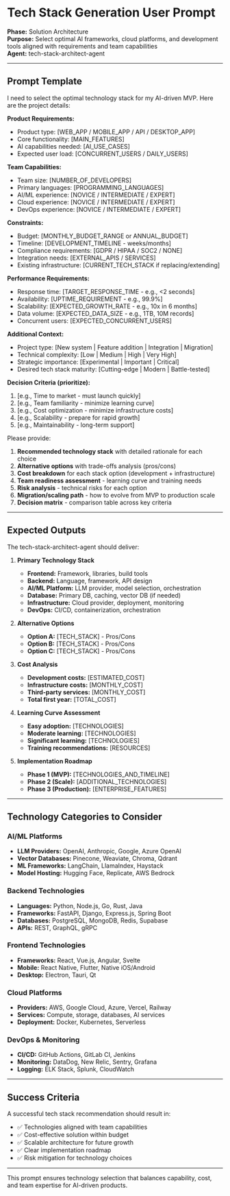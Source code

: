 # Tech Stack Generation User Prompt

**Phase:** Solution Architecture  
**Purpose:** Select optimal AI frameworks, cloud platforms, and development tools aligned with requirements and team capabilities  
**Agent:** tech-stack-architect-agent  

---

## Prompt Template

I need to select the optimal technology stack for my AI-driven MVP. Here are the project details:

**Product Requirements:**
- Product type: [WEB_APP / MOBILE_APP / API / DESKTOP_APP]
- Core functionality: [MAIN_FEATURES]
- AI capabilities needed: [AI_USE_CASES]
- Expected user load: [CONCURRENT_USERS / DAILY_USERS]

**Team Capabilities:**
- Team size: [NUMBER_OF_DEVELOPERS]
- Primary languages: [PROGRAMMING_LANGUAGES]
- AI/ML experience: [NOVICE / INTERMEDIATE / EXPERT]
- Cloud experience: [NOVICE / INTERMEDIATE / EXPERT]
- DevOps experience: [NOVICE / INTERMEDIATE / EXPERT]

**Constraints:**
- Budget: [MONTHLY_BUDGET_RANGE or ANNUAL_BUDGET]
- Timeline: [DEVELOPMENT_TIMELINE - weeks/months]
- Compliance requirements: [GDPR / HIPAA / SOC2 / NONE]
- Integration needs: [EXTERNAL_APIS / SERVICES]
- Existing infrastructure: [CURRENT_TECH_STACK if replacing/extending]

**Performance Requirements:**
- Response time: [TARGET_RESPONSE_TIME - e.g., <2 seconds]
- Availability: [UPTIME_REQUIREMENT - e.g., 99.9%]
- Scalability: [EXPECTED_GROWTH_RATE - e.g., 10x in 6 months]
- Data volume: [EXPECTED_DATA_SIZE - e.g., 1TB, 10M records]
- Concurrent users: [EXPECTED_CONCURRENT_USERS]

**Additional Context:**
- Project type: [New system | Feature addition | Integration | Migration]
- Technical complexity: [Low | Medium | High | Very High]
- Strategic importance: [Experimental | Important | Critical]
- Desired tech stack maturity: [Cutting-edge | Modern | Battle-tested]

**Decision Criteria (prioritize):**
1. [e.g., Time to market - must launch quickly]
2. [e.g., Team familiarity - minimize learning curve]
3. [e.g., Cost optimization - minimize infrastructure costs]
4. [e.g., Scalability - prepare for rapid growth]
5. [e.g., Maintainability - long-term support]

Please provide:
1. **Recommended technology stack** with detailed rationale for each choice
2. **Alternative options** with trade-offs analysis (pros/cons)
3. **Cost breakdown** for each stack option (development + infrastructure)
4. **Team readiness assessment** - learning curve and training needs
5. **Risk analysis** - technical risks for each option
6. **Migration/scaling path** - how to evolve from MVP to production scale
7. **Decision matrix** - comparison table across key criteria

---

## Expected Outputs

The tech-stack-architect-agent should deliver:

1. **Primary Technology Stack**
   - **Frontend:** Framework, libraries, build tools
   - **Backend:** Language, framework, API design
   - **AI/ML Platform:** LLM provider, model selection, orchestration
   - **Database:** Primary DB, caching, vector DB (if needed)
   - **Infrastructure:** Cloud provider, deployment, monitoring
   - **DevOps:** CI/CD, containerization, orchestration

2. **Alternative Options**
   - **Option A:** [TECH_STACK] - Pros/Cons
   - **Option B:** [TECH_STACK] - Pros/Cons
   - **Option C:** [TECH_STACK] - Pros/Cons

3. **Cost Analysis**
   - **Development costs:** [ESTIMATED_COST]
   - **Infrastructure costs:** [MONTHLY_COST]
   - **Third-party services:** [MONTHLY_COST]
   - **Total first year:** [TOTAL_COST]

4. **Learning Curve Assessment**
   - **Easy adoption:** [TECHNOLOGIES]
   - **Moderate learning:** [TECHNOLOGIES]
   - **Significant learning:** [TECHNOLOGIES]
   - **Training recommendations:** [RESOURCES]

5. **Implementation Roadmap**
   - **Phase 1 (MVP):** [TECHNOLOGIES_AND_TIMELINE]
   - **Phase 2 (Scale):** [ADDITIONAL_TECHNOLOGIES]
   - **Phase 3 (Production):** [ENTERPRISE_FEATURES]

---

## Technology Categories to Consider

### AI/ML Platforms
- **LLM Providers:** OpenAI, Anthropic, Google, Azure OpenAI
- **Vector Databases:** Pinecone, Weaviate, Chroma, Qdrant
- **ML Frameworks:** LangChain, LlamaIndex, Haystack
- **Model Hosting:** Hugging Face, Replicate, AWS Bedrock

### Backend Technologies
- **Languages:** Python, Node.js, Go, Rust, Java
- **Frameworks:** FastAPI, Django, Express.js, Spring Boot
- **Databases:** PostgreSQL, MongoDB, Redis, Supabase
- **APIs:** REST, GraphQL, gRPC

### Frontend Technologies
- **Frameworks:** React, Vue.js, Angular, Svelte
- **Mobile:** React Native, Flutter, Native iOS/Android
- **Desktop:** Electron, Tauri, Qt

### Cloud Platforms
- **Providers:** AWS, Google Cloud, Azure, Vercel, Railway
- **Services:** Compute, storage, databases, AI services
- **Deployment:** Docker, Kubernetes, Serverless

### DevOps & Monitoring
- **CI/CD:** GitHub Actions, GitLab CI, Jenkins
- **Monitoring:** DataDog, New Relic, Sentry, Grafana
- **Logging:** ELK Stack, Splunk, CloudWatch

---

## Success Criteria

A successful tech stack recommendation should result in:

- ✅ Technologies aligned with team capabilities
- ✅ Cost-effective solution within budget
- ✅ Scalable architecture for future growth
- ✅ Clear implementation roadmap
- ✅ Risk mitigation for technology choices

---

This prompt ensures technology selection that balances capability, cost, and team expertise for AI-driven products.


